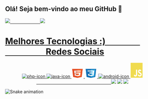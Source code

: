 ## Olá! Seja bem-vindo ao meu GitHub 👋

<div>
  <a href "https://github.com/LucasDCR2">
  <img height="180em" src="https://github-readme-stats.vercel.app/api?username=LucasDCR2&show_icons=true&theme=neon&count_private=true"/>
    &nbsp;&nbsp;&nbsp;&nbsp;&nbsp;&nbsp;&nbsp;&nbsp;&nbsp;&nbsp;&nbsp;&nbsp;&nbsp;&nbsp;&nbsp;&nbsp;&nbsp;&nbsp;&nbsp;&nbsp;&nbsp;&nbsp;&nbsp;
    
  <img height="180em" src="https://github-readme-stats.vercel.app/api/top-langs/?username=LucasDCR2&layout=compact&langs_count=16&theme=neon"/>
</div>

<h1>Melhores Tecnologias :) 
  &nbsp;&nbsp;&nbsp;&nbsp;&nbsp;&nbsp;&nbsp;&nbsp;&nbsp;&nbsp;&nbsp;&nbsp;&nbsp;&nbsp;&nbsp;&nbsp;
  &nbsp&nbsp;&nbsp;&nbsp;&nbsp;&nbsp;&nbsp;&nbsp;&nbsp;&nbsp;&nbsp;&nbsp;&nbsp;&nbsp;&nbsp;&nbsp;
  &nbsp;&nbsp; Redes Sociais </h1>

<div align="center">
  <img height="30" width="40" alt="php-icon" src="https://cdn.jsdelivr.net/gh/devicons/devicon/icons/php/php-original.svg"/>
  <img height="50" width="40" alt="java-icon" src="https://cdn.jsdelivr.net/gh/devicons/devicon/icons/java/java-original.svg" />
  <img height="30" width="40" alt="html-icon" src="https://raw.githubusercontent.com/devicons/devicon/master/icons/html5/html5-original.svg"/>
  <img height="30" width="40" alt="css-icon" src="https://raw.githubusercontent.com/devicons/devicon/master/icons/css3/css3-original.svg"/>
  <img height="50" width="40" alt="android-icon" src="https://cdn.jsdelivr.net/gh/devicons/devicon/icons/android/android-plain.svg" />
  <img height="50" width="40" alt="js-icon" src="https://raw.githubusercontent.com/devicons/devicon/master/icons/javascript/javascript-plain.svg"/>
  &nbsp;&nbsp;&nbsp;&nbsp;&nbsp;&nbsp;&nbsp;&nbsp;&nbsp;&nbsp;&nbsp;&nbsp;&nbsp;&nbsp;&nbsp;&nbsp;&nbsp&nbsp;&nbsp;&nbsp;&nbsp;&nbsp;&nbsp;&nbsp;&nbsp;&nbsp;&nbsp;&nbsp;&nbsp;&nbsp;
  &nbsp;&nbsp;&nbsp;&nbsp;&nbsp;&nbsp;&nbsp;&nbsp;&nbsp;&nbsp;&nbsp;&nbsp;&nbsp;&nbsp;&nbsp;&nbsp;&nbsp;&nbsp;&nbsp;&nbsp;&nbsp;&nbsp;&nbsp;&nbsp;&nbsp;&nbsp;&nbsp;&nbsp;&nbsp;&nbsp;
  <a href="mailto:lucasrodriguesdev26@gmail.com" target="_blank"><img src="https://img.shields.io/badge/Gmail-D14836?style=for-the-badge&logo=gmail&logoColor=white" target="_blank"></a>
  <a href="https://www.linkedin.com/in/lucasdcr/" target="_blank"><img src="https://img.shields.io/badge/LinkedIn-0077B5?style=for-the-badge&logo=linkedin&logoColor=white" target="_blank"></a>
  <a href="https://www.instagram.com/lukas_dcr/" target="_blank"><img src="https://img.shields.io/badge/Instagram-E4405F?style=for-the-badge&logo=instagram&logoColor=white" target="_blank"></a>
</div>

![Snake animation](https://github.com/LuigiGF/LuigiGF/blob/output/github-contribution-grid-snake.svg)

